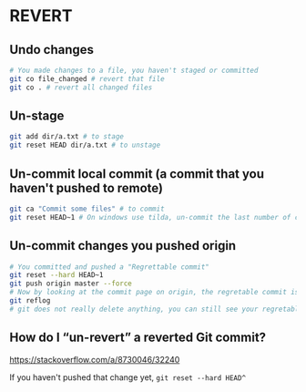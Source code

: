 # REVERT

## Undo changes

```bash
# You made changes to a file, you haven't staged or committed
git co file_changed # revert that file
git co . # revert all changed files
```

## Un-stage

```bash
git add dir/a.txt # to stage
git reset HEAD dir/a.txt # to unstage
```

## Un-commit local commit (a commit that you haven't pushed to remote)

```bash
git ca "Commit some files" # to commit
git reset HEAD~1 # On windows use tilda, un-commit the last number of commits
```

## Un-commit changes you pushed origin

```bash
# You committed and pushed a "Regrettable commit"
git reset --hard HEAD~1
git push origin master --force
# Now by looking at the commit page on origin, the regretable commit is gone from the list
git reflog
# git does not really delete anything, you can still see your regretable commit with reflog 
```
## How do I “un-revert” a reverted Git commit?
https://stackoverflow.com/a/8730046/32240

If you haven't pushed that change yet, `git reset --hard HEAD^`
